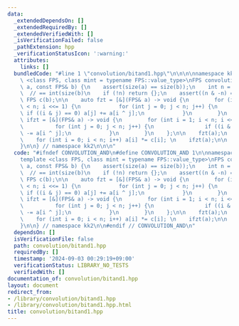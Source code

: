 ```yaml
---
data:
  _extendedDependsOn: []
  _extendedRequiredBy: []
  _extendedVerifiedWith: []
  _isVerificationFailed: false
  _pathExtension: hpp
  _verificationStatusIcon: ':warning:'
  attributes:
    links: []
  bundledCode: "#line 1 \"convolution/bitand1.hpp\"\n\n\n\nnamespace kk2 {\n\ntemplate\
    \ <class FPS, class mint = typename FPS::value_type>\nFPS convolution_and(FPS&\
    \ a, const FPS& b) {\n    assert(size(a) == size(b));\n    int n = int(size(a));\
    \  // == int(size(b)\n    if (!n) return {};\n    assert((n & -n) == n);\n   \
    \ FPS c(b);\n\n    auto fzt = [&](FPS& a) -> void {\n        for (int i = 1; i\
    \ < n; i <<= 1) {\n            for (int j = 0; j < n; j++) {\n               \
    \ if ((i & j) == 0) a[j] += a[i ^ j];\n            }\n        }\n    };\n    auto\
    \ ifzt = [&](FPS& a) -> void {\n        for (int i = 1; i < n; i <<= 1) {\n  \
    \          for (int j = 0; j < n; j++) {\n                if ((i & j) == 0) a[j]\
    \ -= a[i ^ j];\n            }\n        }\n    };\n\n    fzt(a);\n    fzt(c);\n\
    \    for (int i = 0; i < n; i++) a[i] *= c[i]; \n    ifzt(a);\n\n    return a;\n\
    }\n\n} // namespace kk2\n\n\n"
  code: "#ifndef CONVOLUTION_AND\n#define CONVOLUTION_AND 1\n\nnamespace kk2 {\n\n\
    template <class FPS, class mint = typename FPS::value_type>\nFPS convolution_and(FPS&\
    \ a, const FPS& b) {\n    assert(size(a) == size(b));\n    int n = int(size(a));\
    \  // == int(size(b)\n    if (!n) return {};\n    assert((n & -n) == n);\n   \
    \ FPS c(b);\n\n    auto fzt = [&](FPS& a) -> void {\n        for (int i = 1; i\
    \ < n; i <<= 1) {\n            for (int j = 0; j < n; j++) {\n               \
    \ if ((i & j) == 0) a[j] += a[i ^ j];\n            }\n        }\n    };\n    auto\
    \ ifzt = [&](FPS& a) -> void {\n        for (int i = 1; i < n; i <<= 1) {\n  \
    \          for (int j = 0; j < n; j++) {\n                if ((i & j) == 0) a[j]\
    \ -= a[i ^ j];\n            }\n        }\n    };\n\n    fzt(a);\n    fzt(c);\n\
    \    for (int i = 0; i < n; i++) a[i] *= c[i]; \n    ifzt(a);\n\n    return a;\n\
    }\n\n} // namespace kk2\n\n#endif // CONVOLUTION_AND\n"
  dependsOn: []
  isVerificationFile: false
  path: convolution/bitand1.hpp
  requiredBy: []
  timestamp: '2024-09-03 00:29:19+09:00'
  verificationStatus: LIBRARY_NO_TESTS
  verifiedWith: []
documentation_of: convolution/bitand1.hpp
layout: document
redirect_from:
- /library/convolution/bitand1.hpp
- /library/convolution/bitand1.hpp.html
title: convolution/bitand1.hpp
---
```

